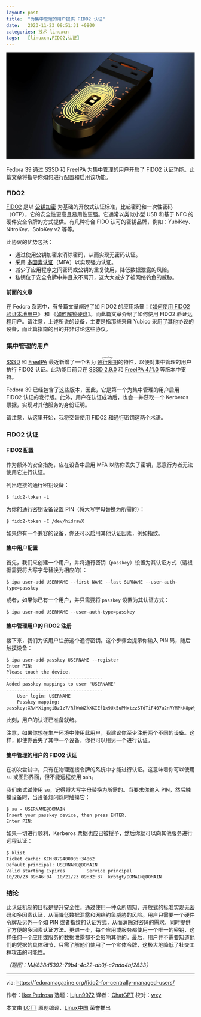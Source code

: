 ```yaml
---
layout: post
title:	"为集中管理的用户提供 FIDO2 认证"
date:	2023-11-23 09:51:31 +0800 
categories:	技术 linuxcn 
tags:	[linuxcn,FIDO2,认证]
---
```



![](/Asserts/Images/album/202311/23/095049o1kdwqugdgw5d1mk.png)


Fedora 39 通过 SSSD 和 FreeIPA 为集中管理的用户开启了 FIDO2 认证功能。此篇文章将指导你如何进行配置和启用该功能。


### FIDO2


[FIDO2](https://fidoalliance.org/fido2/) 是以 [公钥加密](https://en.wikipedia.org/wiki/Public-key_cryptography) 为基础的开放式认证标准，比起密码和一次性密码（OTP），它的安全性更高且易用性更强。它通常以类似小型 USB 和基于 NFC 的硬件安全令牌的方式提供。有几种符合 FIDO 认可的密钥品牌，例如：YubiKey、NitroKey、SoloKey v2 等等。


此协议的优势包括：


* 通过使用公钥加密来消除密码，从而实现无密码认证。
* 采用 [多因素认证](https://en.wikipedia.org/wiki/Multi-factor_authentication)（MFA）以实现强力认证。
* 减少了应用程序之间密码或公钥的重复使用，降低数据泄露的风险。
* 私钥位于安全令牌中并且永不离开，这大大减少了被网络钓鱼的威胁。


#### 前面的文章


在 Fedora 杂志中，有多篇文章阐述了如 FIDO2 的应用场景：《[如何使用 FIDO2 验证本地用户](https://fedoramagazine.org/use-fido-u2f-security-keys-with-fedora-linux/)》 和 《[如何解锁硬盘](https://fedoramagazine.org/use-systemd-cryptenroll-with-fido-u2f-or-tpm2-to-decrypt-your-disk/)》。而此篇文章介绍了如何使用 FIDO2 验证远程用户。请注意，上述所说的设备，主要是指那些来自 Yubico 采用了其他协议的设备，而此篇指南的目的并非讨论这些协议。


### 集中管理的用户


[SSSD](https://sssd.io/) 和 [FreeIPA](https://freeipa.readthedocs.io/en/latest/) 最近新增了一个名为 <ruby> <a href="https://fedoraproject.org/wiki/Changes/Passkey_authentication_centrally_managed_users">  通行密钥 </a> <rt>  passkey </rt></ruby> 的特性，以便对集中管理的用户执行 FIDO2 认证。此功能目前只在 [SSSD 2.9.0](https://sssd.io/release-notes/sssd-2.9.0.html) 和 [FreeIPA 4.11.0](https://www.freeipa.org/release-notes/4-11-0.html) 等版本中支持。


Fedora 39 已经包含了这些版本，因此，它是第一个为集中管理的用户启用 FIDO2 认证的发行版。此外，用户在认证成功后，也会一并获取一个 Kerberos 票据，实现对其他服务的身份证明。


请注意，从这里开始，我将交替使用 FIDO2 和通行密钥这两个术语。


### FIDO2 认证


#### FIDO2 配置


作为额外的安全措施，应在设备中启用 MFA 以防你丢失了密钥，恶意行为者无法使用它进行认证。


列出连接的通行密钥设备：



```
$ fido2-token -L

```

为你的通行密钥设备设置 PIN（将大写字母替换为所需的）：



```
$ fido2-token -C /dev/hidrawX

```

如果你有一个兼容的设备，你还可以启用其他认证因素，例如指纹。


#### 集中用户配置


首先，我们来创建一个用户，并将通行密钥（`passkey`）设置为其认证方式（请根据需要将大写字母替换为相应的）：



```
$ ipa user-add USERNAME --first NAME --last SURNAME --user-auth-type=passkey

```

或者，如果你已有一个用户，并只需要将 `passkey` 设置为其认证方式：



```
$ ipa user-mod USERNAME --user-auth-type=passkey

```

#### 集中管理用户的 FIDO2 注册


接下来，我们为该用户注册这个通行密钥。这个步骤会提示你输入 PIN 码，随后触摸设备：



```
$ ipa user-add-passkey USERNAME --register
Enter PIN:
Please touch the device.
------------------------------------
Added passkey mappings to user "USERNAME"
------------------------------------
    User login: USERNAME
    Passkey mapping: passkey:XR/MXigmgiBz1z7/RlWoWZkXKIEf1x9Ux5uPNxtzzSTdTiF407u2nRYMPkK8pWjwUR8Aa2urCcC9cnpLbkKgFg==,MFkwEwYHKoZIzj0CAQYIKoZIzj0DAQcDQgAEZqgERsFFv4Yev1dyo2Ap4PvLirg3P3Uhig5mNA4qf061C9q5rg0nMDz9AOYxZmBrwvQEXHCasMNO9VAIVnBIVg==

```

此刻，用户的认证已准备就绪。


注意，如果你想在生产环境中使用此用户，我建议你至少注册两个不同的设备。这样，即使你丢失了其中一个设备，你也可以用另一个进行认证。


#### 集中管理的用户的 FIDO2 认证


在初次尝试中，只有在物理连接令牌的系统中才能进行认证。这意味着你可以使用 `su` 或图形界面，但不能远程使用 ssh。


我们来试试使用 `su`，记得将大写字母替换为所需的。当要求你输入 PIN，然后触摸设备时，当设备灯闪烁时触摸它：



```
$ su - USERNAME@DOMAIN
Insert your passkey device, then press ENTER.
Enter PIN:

```

如果一切进行顺利，Kerberos 票据也应已被授予，然后你就可以向其他服务进行远程认证：



```
$ klist
Ticket cache: KCM:879400005:34862
Default principal: USERNAME@DOMAIN
Valid starting Expires        Service principal
10/20/23 09:46:04  10/21/23 09:32:37  krbtgt/DOMAIN@DOMAIN

```

### 结论


此认证机制的目标是提升安全性。通过使用一种众所周知、开放式的标准实现无密码和多因素认证，从而降低数据泄露和网络钓鱼威胁的风险。用户只需要一个硬件令牌及另外一个如 PIN 或者指纹的认证方式，从而消除对密码的需求，同时提供了方便的多因素认证方法。更进一步，每个应用或服务都使用一个唯一的密钥，这样任何一个应用或服务的数据泄露都不会影响其他的。最后，用户并不需要知道他们的凭据的具体细节，只需了解他们使用了一个实体令牌，这极大地降低了社交工程攻击的可能性。


*（题图：MJ/838d5392-79b4-4c22-ab0f-c2ada4bf2833）*




---


via: <https://fedoramagazine.org/fido2-for-centrally-managed-users/>


作者：[Iker Pedrosa](https://fedoramagazine.org/author/ipedrosa/) 选题：[lujun9972](https://github.com/lujun9972) 译者：[ChatGPT](https://linux.cn/lctt/ChatGPT) 校对：[wxy](https://github.com/wxy)


本文由 [LCTT](https://github.com/LCTT/TranslateProject) 原创编译，[Linux中国](https://linux.cn/) 荣誉推出
